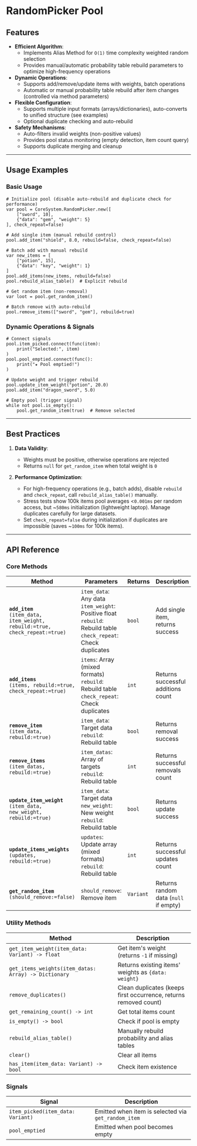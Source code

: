 # RandomPicker Pool

## Features

- **Efficient Algorithm**:  
  - Implements Alias Method for `O(1)` time complexity weighted random selection  
  - Provides manual/automatic probability table rebuild parameters to optimize high-frequency operations  
- **Dynamic Operations**:  
  - Supports add/remove/update items with weights, batch operations  
  - Automatic or manual probability table rebuild after item changes (controlled via method parameters)  
- **Flexible Configuration**:  
  - Supports multiple input formats (arrays/dictionaries), auto-converts to unified structure (see examples)  
  - Optional duplicate checking and auto-rebuild  
- **Safety Mechanisms**:  
  - Auto-filters invalid weights (non-positive values)  
  - Provides pool status monitoring (empty detection, item count query)  
  - Supports duplicate merging and cleanup

---

## Usage Examples

### Basic Usage
```gdscript
# Initialize pool (disable auto-rebuild and duplicate check for performance)
var pool = CoreSystem.RandomPicker.new([
	["sword", 10], 
	{"data": "gem", "weight": 5}
], check_repeat=false)

# Add single item (manual rebuild control)
pool.add_item("shield", 8.0, rebuild=false, check_repeat=false)

# Batch add with manual rebuild
var new_items = [
	["potion", 15],
	{"data": "key", "weight": 1}
]
pool.add_items(new_items, rebuild=false)
pool.rebuild_alias_table()  # Explicit rebuild

# Get random item (non-removal)
var loot = pool.get_random_item()

# Batch remove with auto-rebuild
pool.remove_items(["sword", "gem"], rebuild=true)
```

### Dynamic Operations & Signals
```gdscript
# Connect signals
pool.item_picked.connect(func(item): 
	print("Selected:", item)
)
pool.pool_emptied.connect(func(): 
	print("★ Pool emptied!")
)

# Update weight and trigger rebuild
pool.update_item_weight("potion", 20.0)
pool.add_item("dragon_sword", 5.0)

# Empty pool (trigger signal)
while not pool.is_empty():
	pool.get_random_item(true)  # Remove selected
```

---
## Best Practices

1. **Data Validity**:  
   - Weights must be positive, otherwise operations are rejected  
   - Returns `null` for `get_random_item` when total weight is `0`

2. **Performance Optimization**:  
   - For high-frequency operations (e.g., batch adds), disable `rebuild` and `check_repeat`, call `rebuild_alias_table()` manually.  
   - Stress tests show 100k items pool averages <`0.001ms` per random access, but ~`580ms` initialization (lightweight laptop). Manage duplicates carefully for large datasets.  
   - Set `check_repeat=false` during initialization if duplicates are impossible (saves ~`100ms` for 100k items).

---

## API Reference

### Core Methods
| Method | Parameters | Returns | Description |
|------|------|--------|------|
| **`add_item`**<br>`(item_data, item_weight, rebuild:=true, check_repeat:=true)` | `item_data`: Any data<br>`item_weight`: Positive float<br>`rebuild`: Rebuild table<br>`check_repeat`: Check duplicates | `bool` | Add single item, returns success |
| **`add_items`**<br>`(items, rebuild:=true, check_repeat:=true)` | `items`: Array (mixed formats)<br>`rebuild`: Rebuild table<br>`check_repeat`: Check duplicates | `int` | Returns successful additions count |
| **`remove_item`**<br>`(item_data, rebuild:=true)` | `item_data`: Target data<br>`rebuild`: Rebuild table | `bool` | Returns removal success |
| **`remove_items`**<br>`(item_datas, rebuild:=true)` | `item_datas`: Array of targets<br>`rebuild`: Rebuild table | `int` | Returns successful removals count |
| **`update_item_weight`**<br>`(item_data, new_weight, rebuild:=true)` | `item_data`: Target data<br>`new_weight`: New weight<br>`rebuild`: Rebuild table | `bool` | Returns update success |
| **`update_items_weights`**<br>`(updates, rebuild:=true)` | `updates`: Update array (mixed formats)<br>`rebuild`: Rebuild table | `int` | Returns successful updates count |
| **`get_random_item`**<br>`(should_remove:=false)` | `should_remove`: Remove item | `Variant` | Returns random data (`null` if empty) |

### Utility Methods
| Method | Description |
|------|------|
| `get_item_weight(item_data: Variant) -> float` | Get item's weight (returns `-1` if missing) |
| `get_items_weights(item_datas: Array) -> Dictionary` | Returns existing items' weights as `{data: weight}` |
| `remove_duplicates()` | Clean duplicates (keeps first occurrence, returns removed count) |
| `get_remaining_count() -> int` | Get total items count |
| `is_empty() -> bool` | Check if pool is empty |
| `rebuild_alias_table()` | Manually rebuild probability and alias tables |
| `clear()` | Clear all items |
| `has_item(item_data: Variant) -> bool` | Check item existence |

### Signals
| Signal | Description |
|------|------|
| `item_picked(item_data: Variant)` | Emitted when item is selected via `get_random_item` |
| `pool_emptied` | Emitted when pool becomes empty |
